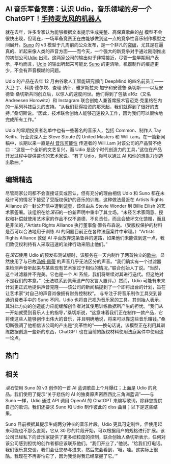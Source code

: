 ## AI 音乐军备竞赛：认识 Udio，音乐领域的*另一个* ChatGPT！[手持麦克风的机器人](https://www.rollingstone.com/wp-content/themes/vip/pmc-rollingstone-2022/assets/public/lazyload-fallback.gif)

就在去年，许多专家认为能够根据文本提示生成完整、高保真歌曲的[AI](https://www.rollingstone.com/t/ai/) 模型不会很快出现，但现在，一场军备竞赛正在由能够做到这一点的竞争性音乐制作模型之间展开。[Suno](https://suno.com/) 的 v3 模型于几周前向公众发布，是一个非凡的[突破](https://www.rollingstone.com/music/music-features/suno-ai-chatgpt-for-music-1234982307/)，尤其是在逼真的、听起来像人类的声音方面——而今天，一个强大的新竞争对手通过刚刚推出的初创公司[Udio](https://www.udio.com/) 出现。这两家公司的输出似乎非常接近，尽管一些早期用户表示，平均而言，[Udio](https://www.rollingstone.com/t/udio/) 的输出听起来可能比 [Suno](https://www.rollingstone.com/t/suno/) 的更清晰，机器制作的痕迹更少，不会有声音模糊的问题。

Udio 的产品在去年 12 月由谷歌人工智能研究部门 DeepMind 的四名前员工——大卫·丁、科纳·德尔坎、查理·纳什、雅罗斯拉夫·加宁和安德鲁·桑切斯——以及安德鲁·桑切斯共同创立后，以惊人的速度问世。他们得到了包括 a16z（又名 Andreesen Horowitz）和 Instagram 联合创始人兼首席技术官迈克·克里格在内的一系列科技巨头的支持。“从我们获得投资的那天起，我们就得到了很好的支持，”桑切斯说。“因此，技术联合创始人能够迅速投入工作，因为我们可以很快地完成所有工作。”

Udio 的早期投资者名单中也有一些著名的音乐人，包括 Common、制作人 Tay Keith、行业资深人士 Steve Stoute 的 United Masters 和 Will.i.am。在一篇新闻稿中，长期以来一直是[AI 音乐可能性](https://www.rollingstone.com/music/music-features/william-future-entertainment-and-his-problems-hip-hop-762117/) 传道者的 Will.i.am 对该公司的产品赞不绝口：“这是一个全新的文艺复兴，而 Udio 是这个时代创造力的工具，”这位在产品开发过程中提供咨询的艺术家说。“有了 Udio，你可以通过 AI 和你的想象力创造出歌曲。”

## 编辑精选

尽管两家公司都不会直接证实或否认，但有充分的理由相信 Udio 和 Suno 都在未经许可的情况下接受了受版权保护的音乐的训练，这种做法最近在 Artists Rights Alliance 的一封公开信中遭到[谴责](https://www.rollingstone.com/music/music-news/ai-music-billie-eilish-metro-boomin-nicki-minaj-1234997936/)，该信由从 Stevie Wonder 到 Billie Eilish 的艺术家签署。该组织在给*滚石*的一份新声明中重申了其立场。“未经艺术家同意、授权和补偿就使用艺术家的作品不仅不道德、不负责任，而且会破坏文化馈赠，而且是非法的，”Artists Rights Alliance 执行董事詹·雅各布森说。（受版权保护的材料是否可以合法地用于训练 AI 的问题目前正在各种法庭案件中审理。）“Artists Rights Alliance 敦促 AI 平台放弃这条鲁莽的道路，如果他们未能做到这一点，我们敦促权利持有人采取迅速的法律行动来阻止他们。”

在*滚石*使用 Udio 的预发布测试版时，该服务在一天内制作了两首独立的[歌曲](https://www.udio.com/songs/q8PN3GNo7bseRtphLDMe6Y)，显然使用了与已故[汤姆·佩蒂](https://www.rollingstone.com/t/tom-petty/) 的声音几乎无法区分的声音。“我们确实有一个过滤器来检测声音听起来与某些现有艺术家过于相似的情况，”联合创始人丁说。“当然，这个过滤器并不完美。它也是一个 AI 系统，我们将继续对其进行迭代。但这绝对不是我们的本意。”（无法联系到佩蒂遗产的发言人置评。）然而，Udio 可能有未来计划更正式地提供声音克隆——该公司的新闻稿提到了一个即将出台的计划，旨在让艺术家“对自己的声音肖像拥有财务控制权”。
与专注于将音乐制作工具交到普通消费者手中的 Suno 不同，Udio 也将自己视为音乐家的工具。其创始人表示，其沿此方向的创造能力应能缓解创作者对其使用训练数据所产生的担忧。“我们从一开始就受到音乐人士的指导，”桑切斯说，“这意味着我们正在制作一款产品，它将使这些人能够创作出伟大的音乐，并且明确地说，将来可以靠这些音乐赚钱。”桑切斯强调了他相信该公司的产出是“变革性的”——换句话说，该模型正在利用其训练数据创造一些新的东西，ChatGPT 也在当前的版权材料使用法庭案件中使用这一论点。

## 热门

## 相关

*滚石*使用 Suno 的 v3 创作的一首 AI 蓝调歌曲上个月爆红；上面是 Udio 的竞品。我们使用了提示“关于悲伤的 AI 的独奏原声密西西比三角洲蓝调”——与 Suno 一样，Udio 通过 API 调用 OpenAI 的 ChatGPT 来编写歌词，除非您提供自己的歌词。我们还要求 Suno 和 Udio 制作彼此的 diss 曲目；以下是这些结果。

Suno 目前根据其提示生成两分钟长的音乐片段。Udio 更具可定制性，但使用起来可能也不那么直观，它从 30 秒的片段开始，可以根据用户的规格进行扩展。该公司已经私下向音乐家提供了更多细粒度的控制，联合创始人桑切斯表示，任何对该公司感到担忧的创作者都应该联系他们。“我们开业了，”他说。“给我们打电话。我们很乐意交谈，我们会让您参与进来，然后您会看到，‘哦，哇。这实际上很酷。我现在不再害怕它了，因为我觉得我已经掌握了它。’”